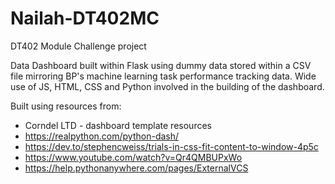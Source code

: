 # Nailah-DT402MC
DT402 Module Challenge project

Data Dashboard built within Flask using dummy data stored within a CSV file mirroring BP's machine learning task performance tracking data. Wide use of JS, HTML, CSS and Python involved in the building of the dashboard. 

Built using resources from:

 - Corndel LTD - dashboard template resources
 - https://realpython.com/python-dash/
 - https://dev.to/stephencweiss/trials-in-css-fit-content-to-window-4p5c
 - https://www.youtube.com/watch?v=Qr4QMBUPxWo
 - https://help.pythonanywhere.com/pages/ExternalVCS
